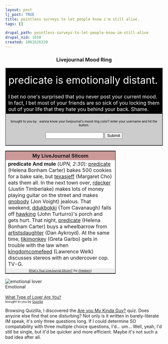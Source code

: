 ```yaml
--- 
layout: post
lj_post: TRUE
title: pointless surveys to let people know i'm still alive.
tags: []

drupal_path: pointless-surveys-to-let-people-know-im-still-alive
drupal_nid: 1650
created: 1061626320
---
```

<!--break-->
<table width="530" border="1" bgcolor="#000000">
  <!--DWLayoutTable-->
  <tr> 
    <td width="520" height="61" valign="top"><p><font color="#FFFFFF"
  size="+3">predicate 
        is emotionally distant.</font></p></td>
  </tr>
  <tr> 
    <td height="61" valign="top"><font color="#FFFFFF">I bet no one's surprised that you never post your current mood.  In fact, I bet most of your friends are so sick of you locking them out of your life that they hate you behind your back.  Shame.</font></td>
  </tr>
  <tr bgcolor="#CCCCCC"> 
    <td height="61" valign="top"><p> </p>
      <p align="center"><font color="black" size="-2">brought to you by <lj 
        user="interim32">. wanna know your livejournal's mood ring 
        color? enter your username and hit the button.</font></p>
      <form action="http://www.cs.utexas.edu/users/rlatham/moodring.cgi" method="post" name="" id="">
        <div align="center">
          <p><font color="#000000"> 
            <input name="user" type="text" id="user">
            <input type="submit" name="Submit" value="Submit">
            </font></p>
        </div>
      </form></td>
<center><h3>Livejournal Mood Ring</center></h3>
  </tr>
</table>

<table style="border: 1px black solid; width: 70%"><tr><th style="background-color: #cc9999">My LiveJournal Sitcom</th></tr><tr><td><b>predicate And mule</b> (<i>UPN, 2:30</i>): <a href="http://www.livejournal.com/users/predicate/">predicate</a> (Helena Bonham Carter) bakes 500 cookies for a bake sale, but <a href="http://www.livejournal.com/users/texasjeff/">texasjeff</a> (Margaret Cho) eats them all. In the next town over, <a href="http://www.livejournal.com/users/rdecker/">rdecker</a> (Justin Timberlake) makes lots of money playing guitar on the street and makes <a href="http://www.livejournal.com/users/gnobody/">gnobody</a> (Jon Voight) jealous. That weekend, <a href="http://www.livejournal.com/users/ddukbokki/">ddukbokki</a> (Tom Cavanaugh) falls off <a href="http://www.livejournal.com/users/hawking/">hawking</a> (John Turturro)'s porch and gets hurt. That night, <a href="http://www.livejournal.com/users/predicate/">predicate</a> (Helena Bonham Carter) buys a wheelbarrow from <a href="http://www.livejournal.com/users/artistsdaughter/">artistsdaughter</a> (Dan Aykroyd). At the same time, <a href="http://www.livejournal.com/users/tikimonkey/">tikimonkey</a> (Greta Garbo) gets in trouble with the law when <a href="http://www.livejournal.com/users/kingdomcomefeed/">kingdomcomefeed</a> (Lawrence Welk) discusses stereos with an undercover cop. TV-G.</td></tr><tr><td style="background-color: #eeeeee; font-size: xx-small; text-align: center"><a href="http://www.corknut.org/toys/sitcom/">What's Your LiveJournal Sitcom?</a> (by <a href="http://www.livejournal.com/users/rfreebern/">rfreebern</a>)</td></tr></table>

<img src="http://images.quizilla.com/L/lilytiger25/1061623196_semotional.jpg" border="0" alt="emotional lover"><br>Emotional
<br><br><a href="http://quizilla.com/users/lilytiger25/quizzes/What%20Type%20of%20Lover%20Are%20You%3F/"> <font size="-1">What Type of Lover Are You?</font></a><BR> <font size="-3">brought to you by <a href="http://quizilla.com">Quizilla</a></font>



Browsing Quizilla, I discovered the <a href="http://quizilla.com/users/Smartie1205/quizzes/Are%20you%20My%20Kinda%20Guy%3F/">Are you My Kinda Guy?</a> quiz. Does anyone else find that one disturbing? Not only is it written in barely-literate IM speak, it's only three questions long. If I could determine SO compatability with three multiple choice questions, I'd... um... Well, yeah, I'd still be single, but it'd be quicker and more efficient. Maybe it's not such a bad idea after all.
